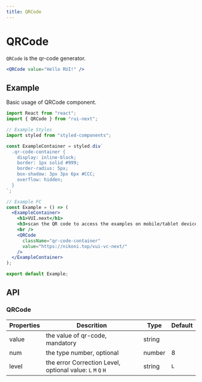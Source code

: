 ```yaml
---
title: QRCode
---
```


# QRCode

`QRCode` is the qr-code generator.

```jsx
<QRCode value="Hello RUI!" />
```

## Example

Basic usage of QRCode component.

```jsx live=local
import React from "react";
import { QRCode } from "rui-next";

// Example Styles
import styled from "styled-components";

const ExampleContainer = styled.div`
  .qr-code-container {
    display: inline-block;
    border: 1px solid #999;
    border-radius: 5px;
    box-shadow: 3px 3px 6px #CCC;
    overflow: hidden;
  }
`;

// Example FC
const Example = () => (
  <ExampleContainer>
    <h1>VUI.next</h1>
    <h3>scan the QR code to access the examples on mobile/tablet device:</h3>
    <br />
    <QRCode
      className="qr-code-container"
      value="https://nikoni.top/vui-vc-next/"
    />
  </ExampleContainer>
);

export default Example;
```

## API

### QRCode

Properties | Descrition | Type | Default
-----------|------------|------|--------
| value | the value of qr-code, mandatory | string | |
| num | the type number, optional | number | 8 |
| level | the error Correction Level, optional value: `L` `M` `Q` `H` | string | `L` |
